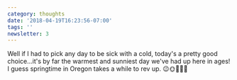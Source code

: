 ```yaml
---
category: thoughts
date: '2018-04-19T16:23:56-07:00'
tags: ''
newsletter: 3
---
```


Well if I had to pick any day to be sick with a cold, today's a pretty good choice...it's by far the warmest and sunniest day we've had up here in ages! I guess springtime in Oregon takes a while to rev up. 😉🌞🌲🌿🌺